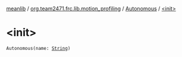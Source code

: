 [meanlib](../../index.md) / [org.team2471.frc.lib.motion_profiling](../index.md) / [Autonomous](index.md) / [&lt;init&gt;](./-init-.md)

# &lt;init&gt;

`Autonomous(name: `[`String`](https://kotlinlang.org/api/latest/jvm/stdlib/kotlin/-string/index.html)`)`